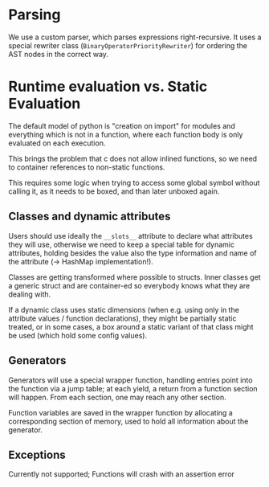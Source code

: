 
# Parsing

We use a custom parser, which parses expressions right-recursive.
It uses a special rewriter class (`BinaryOperatorPriorityRewriter`)
for ordering the AST nodes in the correct way.


# Runtime evaluation vs. Static Evaluation

The default model of python is "creation on import" for modules and everything which is not in a function,
where each function body is only evaluated on each execution.

This brings the problem that c does not allow inlined functions, so we need to container references to
non-static functions.

This requires some logic when trying to access some global symbol without calling it, as it
needs to be boxed, and than later unboxed again.

## Classes and dynamic attributes

Users should use ideally the ```__slots__``` attribute to declare what attributes they will use,
otherwise we need to keep a special table for dynamic attributes, holding besides the value also
the type information and name of the attribute (-> HashMap implementation!).

Classes are getting transformed where possible to structs.
Inner classes get a generic struct and are container-ed so everybody knows
what they are dealing with.

If a dynamic class uses static dimensions (when e.g. using only in the attribute values / function
declarations), they might be partially static treated, or in some cases,
a box around a static variant of that class might be used (which hold some config values).

## Generators

Generators will use a special wrapper function,
handling entries point into the function via a jump table;
at each yield, a return from a function section will happen.
From each section, one may reach any other section.

Function variables are saved in the wrapper function by allocating
a corresponding section of memory, used to hold all information about the generator.

## Exceptions

Currently not supported; Functions will crash with an assertion error

